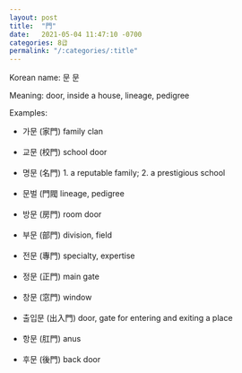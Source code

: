 ```yaml
---
layout: post
title:  "門"
date:   2021-05-04 11:47:10 -0700
categories: 8급
permalink: "/:categories/:title"
---
```


Korean name: 문 문

Meaning: door, inside a house, lineage, pedigree

Examples:
* 가문 (家門) family clan <br><br>
* 교문 (校門) school door<br><br>
* 명문 (名門) 1. a reputable family; 2. a prestigious school <br><br>
* 문벌 (門閥 lineage, pedigree <br><br>
* 방문 (房門) room door <br><br>
* 부문 (部門) division, field <br><br>
* 전문 (專門) specialty, expertise <br><br>
* 정문 (正門) main gate <br><br>
* 창문 (窓門) window <br><br>
* 출입문 (出入門) door, gate for entering and exiting a place <br><br>
* 항문 (肛門) anus <br><br>
* 후문 (後門) back door <br><br>
